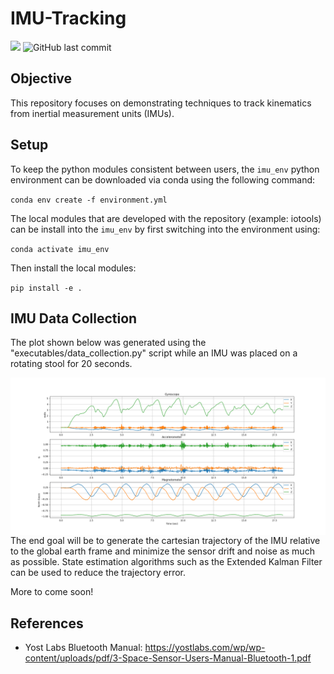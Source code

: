 # IMU-Tracking
<img src=https://img.shields.io/badge/Python-3.10.2-brightgreen\> ![GitHub last commit](https://img.shields.io/github/last-commit/marcus-24/IMU-Tracking)
## Objective 
This repository focuses on demonstrating techniques to track kinematics from inertial measurement units (IMUs).

## Setup
To keep the python modules consistent between users, the `imu_env` python environment can be downloaded via conda using the following command:

`conda env create -f environment.yml`

The local modules that are developed with the repository (example: iotools) can be install into the `imu_env` by first switching into the environment using:

`conda activate imu_env`

Then install the local modules:

`pip install -e .`

## IMU Data Collection

The plot shown below was generated using the "executables/data_collection.py" script while an IMU was placed on a rotating stool for 20 seconds.

<img  src="Rotating IMU.png" align="center"/>

<br/>
The end goal will be to generate the cartesian trajectory of the IMU relative to the global earth frame and minimize the sensor drift and noise as much as possible. State estimation algorithms such as the Extended Kalman Filter can be used to reduce the trajectory error.

More to come soon!

## References

- Yost Labs Bluetooth Manual: https://yostlabs.com/wp/wp-content/uploads/pdf/3-Space-Sensor-Users-Manual-Bluetooth-1.pdf
